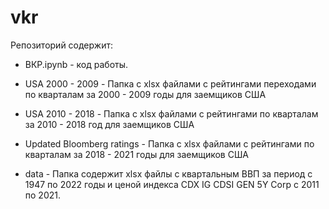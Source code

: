 # vkr

Репозиторий содержит:

* ВКР.ipynb - код работы.

* USA 2000 - 2009 - Папка с xlsx файлами с рейтингами переходами по кварталам за 2000 - 2009 годы для заемщиков США

* USA 2010 - 2018 - Папка c xlsx файлами с рейтингами по кварталам за 2010 - 2018 год для заемщиков США

* Updated Bloomberg ratings - Папка с xlsx файлами с рейтингами по кварталам за 2018 - 2021 годы для заемщиков США

* data - Папка содержит xlsx файлы с квартальным ВВП за период с 1947 по 2022 годы и ценой индекса CDX IG CDSI GEN 5Y Corp с 2011 по 2021. 
